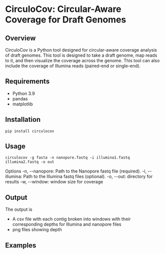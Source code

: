 # CirculoCov: Circular-Aware Coverage for Draft Genomes

## Overview
CirculoCov is a Python tool designed for circular-aware coverage analysis of draft genomes. This tool is designed to take a draft genome, map reads to it, and then visualize the coverage across the genome. This tool can also include the coverage of Illumina reads (paired-end or single-end).

## Requirements
- Python 3.9
- pandas
- matplotlib

## Installation
```
pip install circulocov
```

## Usage
```
circulocov -g fasta -n nanopore.fastq -i illumina1.fastq illumina2.fastq -o out
```

Options
-n, --nanopore: Path to the Nanopore fastq file (required).
-i, --illumina: Path to the Illumina fastq files (optional).
-o, --out: directory for results
-w, --window: window size for coverage

## Output
The output is
- A csv file with each contig broken into windows with their corresponding depths for Illumina and nanopore files
- png files showing depth

## Examples

